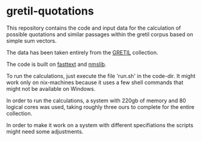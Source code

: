# gretil-quotations
This repository contains the code and input data for the calculation of possible quotations and similar passages within the gretil corpus based on simple sum vectors. 

The data has been taken entirely from the [GRETIL](http://gretil.sub.uni-goettingen.de/) collection.

The code is built on [fasttext](http://gretil.sub.uni-goettingen.de/) and [nmslib](http://gretil.sub.uni-goettingen.de/).

To run the calculations, just execute the file 'run.sh' in the code-dir. It might work only on nix-machines because it uses a few shell commands that might not be available on Windows. 

In order to run the calculations, a system with 220gb of memory and 80 logical cores was used, taking roughly three ours to complete for the entire collection.

In order to make it work on a system with different specifiations the scripts might need some adjustments. 

